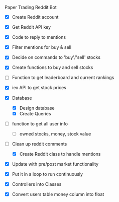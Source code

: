 Paper Trading Reddit Bot

- [x] Create Reddit account
- [x] Get Reddit API key
- [x] Code to reply to mentions
- [x] Filter mentions for buy & sell
- [x] Decide on commands to 'buy'/'sell' stocks
- [x] Create functions to buy and sell stocks
- [ ] Function to get leaderboard and current rankings
- [x] iex API to get stock prices
- [x] Database
    - [x] Design database
    - [x] Create Queries
- [ ] function to get all user info
    - [ ] owned stocks, money, stock value
- [ ] Clean up reddit comments
    - [x] Create Reddit class to handle mentions
- [x] Update with pre/post market functionality
- [x] Put it in a loop to run continuously
- [x] Controllers into Classes
- [x] Convert users table money column into float
    
